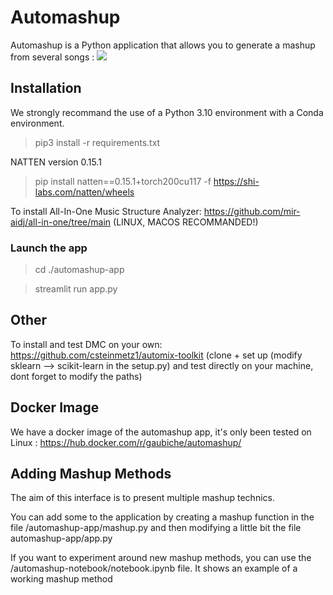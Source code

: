 # Automashup

Automashup is a Python application that allows you to generate a mashup from several songs :
![](https://github.com/huyhoangpjn/AutoMashup/blob/main/app.gif)

## Installation

We strongly recommand the use of a Python 3.10 environment with a Conda environment.

> pip3 install -r requirements.txt

NATTEN version 0.15.1 

> pip install natten==0.15.1+torch200cu117 -f https://shi-labs.com/natten/wheels

To install All-In-One Music Structure Analyzer: https://github.com/mir-aidj/all-in-one/tree/main (LINUX, MACOS RECOMMANDED!)


### Launch the app

> cd ./automashup-app

> streamlit run app.py

## Other

To install and test DMC on your own: https://github.com/csteinmetz1/automix-toolkit (clone + set up (modify sklearn --> scikit-learn in the setup.py) and test directly on your machine, dont forget to modify the paths)

## Docker Image

We have a docker image of the automashup app, it's only been tested on Linux :
https://hub.docker.com/r/gaubiche/automashup/

## Adding Mashup Methods

The aim of this interface is to present multiple mashup technics.

You can add some to the application by creating a mashup function in the file /automashup-app/mashup.py and then modifying a little bit the file automashup-app/app.py

If you want to experiment around new mashup methods, you can use the /automashup-notebook/notebook.ipynb file. It shows an example of a working mashup method
